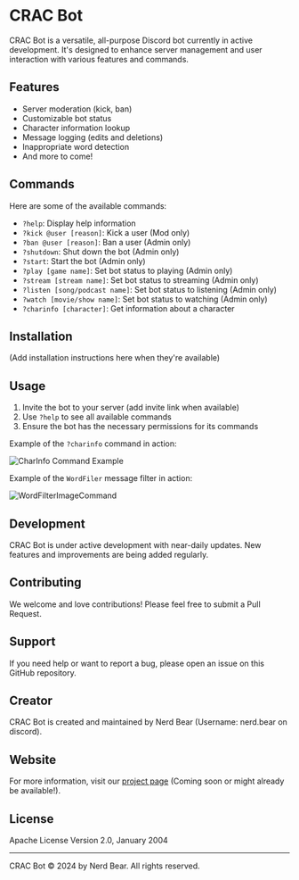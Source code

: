 # CRAC Bot

CRAC Bot is a versatile, all-purpose Discord bot currently in active development. It's designed to enhance server management and user interaction with various features and commands.

## Features

- Server moderation (kick, ban)
- Customizable bot status
- Character information lookup
- Message logging (edits and deletions)
- Inappropriate word detection
- And more to come!

## Commands

Here are some of the available commands:

- `?help`: Display help information
- `?kick @user [reason]`: Kick a user (Mod only)
- `?ban @user [reason]`: Ban a user (Admin only)
- `?shutdown`: Shut down the bot (Admin only)
- `?start`: Start the bot (Admin only)
- `?play [game name]`: Set bot status to playing (Admin only)
- `?stream [stream name]`: Set bot status to streaming (Admin only)
- `?listen [song/podcast name]`: Set bot status to listening (Admin only)
- `?watch [movie/show name]`: Set bot status to watching (Admin only)
- `?charinfo [character]`: Get information about a character

## Installation

(Add installation instructions here when they're available)

## Usage

1. Invite the bot to your server (add invite link when available)
2. Use `?help` to see all available commands
3. Ensure the bot has the necessary permissions for its commands

Example of the `?charinfo` command in action:

![CharInfo Command Example](https://github.com/user-attachments/assets/f29451e6-0806-42c6-be6e-df92b06479d4)

Example of the `WordFiler` message filter in action:

![WordFilterImageCommand](https://github.com/user-attachments/assets/4514dd31-fd10-4f0d-8f5c-276140b9215f)


## Development

CRAC Bot is under active development with near-daily updates. New features and improvements are being added regularly.

## Contributing

We welcome and love contributions! Please feel free to submit a Pull Request.

## Support

If you need help or want to report a bug, please open an issue on this GitHub repository.

## Creator

CRAC Bot is created and maintained by Nerd Bear (Username: nerd.bear on discord).

## Website

For more information, visit our [project page](https://nerd-bear.org/projects/crac) (Coming soon or might already be available!).

## License

Apache License Version 2.0, January 2004

---

CRAC Bot © 2024 by Nerd Bear. All rights reserved.
